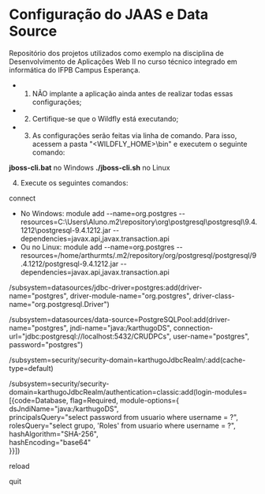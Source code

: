 # Configuração do JAAS e Data Source
Repositório dos projetos utilizados como exemplo na disciplina de Desenvolvimento de Aplicações Web II no curso técnico integrado em informática do IFPB Campus Esperança.

- 1. NÃO implante a aplicação ainda antes de realizar todas essas configurações;
- 2. Certifique-se que o Wildfly está executando;
- 3. As configurações serão feitas via linha de comando. Para isso, acessem a pasta "<WILDFLY_HOME>\bin" e executem o seguinte comando:

**jboss-cli.bat** no Windows
**./jboss-cli.sh** no Linux

4. Execute os seguintes comandos:

connect

- No Windows:
module add --name=org.postgres --resources=C:\Users\Aluno\.m2\repository\org\postgresql\postgresql\9.4.1212\postgresql-9.4.1212.jar --dependencies=javax.api,javax.transaction.api
- Ou no Linux:
module add --name=org.postgres --resources=/home/arthurmts/.m2/repository/org/postgresql/postgresql/9.4.1212/postgresql-9.4.1212.jar --dependencies=javax.api,javax.transaction.api


/subsystem=datasources/jdbc-driver=postgres:add(driver-name="postgres", driver-module-name="org.postgres", driver-class-name="org.postgresql.Driver")

/subsystem=datasources/data-source=PostgreSQLPool:add(driver-name="postgres", jndi-name="java:/karthugoDS", connection-url="jdbc:postgresql://localhost:5432/CRUDPCs", user-name="postgres", password="postgres")

/subsystem=security/security-domain=karthugoJdbcRealm/:add(cache-type=default)

/subsystem=security/security-domain=karthugoJdbcRealm/authentication=classic:add(login-modules=[{code=Database, flag=Required, module-options={ \
    dsJndiName="java:/karthugoDS", \
    principalsQuery="select password from usuario where username = ?", \
    rolesQuery="select grupo, 'Roles' from usuario where username = ?", \
    hashAlgorithm="SHA-256", \
    hashEncoding="base64" \
}}])

reload

quit

